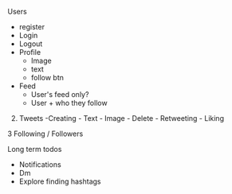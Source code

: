 Users

-   register
-   Login
-   Logout
-   Profile
    -   Image
    -   text
    -   follow btn
-   Feed
    -   User's feed only?
    -   User + who they follow

2. Tweets
        -Creating
            - Text
            - Image
        - Delete
        - Retweeting
        - Liking

3 Following / Followers


Long term todos
   - Notifications
   - Dm
   - Explore finding hashtags
